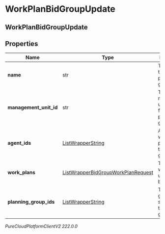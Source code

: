 # WorkPlanBidGroupUpdate

## WorkPlanBidGroupUpdate

## Properties

|Name | Type | Description | Notes|
|------------ | ------------- | ------------- | -------------|
| **name** | str | The name of the work plan bid group | [optional] |
| **management_unit_id** | str | The management unit ID used for this work plan bid group | [optional] |
| **agent_ids** | [ListWrapperString](ListWrapperString) | Agent IDs who participate in this bid group | [optional] |
| **work_plans** | [ListWrapperBidGroupWorkPlanRequest](ListWrapperBidGroupWorkPlanRequest) | The list of work plans used in this bid group | [optional] |
| **planning_group_ids** | [ListWrapperString](ListWrapperString) | The planning group IDs selected in this bid group | [optional] |



_PureCloudPlatformClientV2 222.0.0_
